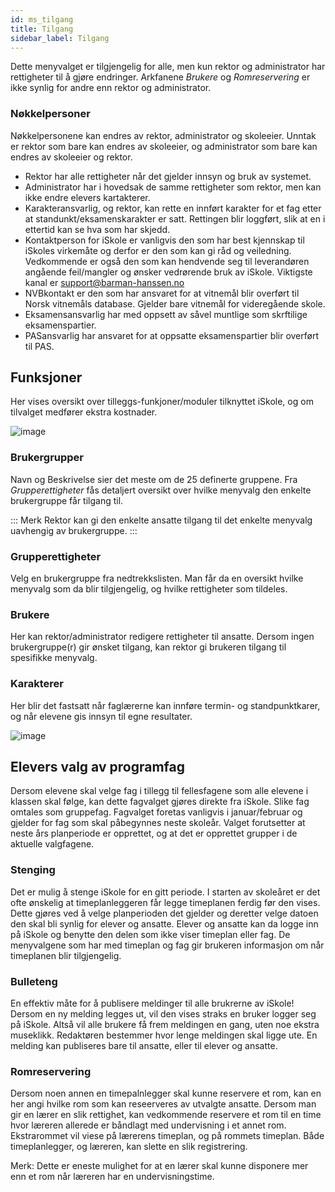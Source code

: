 ```yaml
---
id: ms_tilgang
title: Tilgang
sidebar_label: Tilgang
---
```


Dette menyvalget er tilgjengelig for alle, men kun rektor og administrator har rettigheter til å gjøre endringer. Arkfanene _Brukere_ og _Romreservering_ er ikke synlig for andre enn rektor og administrator.

### Nøkkelpersoner
Nøkkelpersonene kan endres av rektor, administrator og skoleeier. Unntak er rektor som bare kan endres av skoleeier, og administrator som bare kan endres av skoleeier og rektor.
- Rektor har alle rettigheter når det gjelder innsyn og bruk av systemet.
- Administrator har i hovedsak de samme rettigheter som rektor, men kan ikke endre elevers kartakterer.
- Karakteransvarlig, og rektor, kan rette en innført karakter for et fag etter at standunkt/eksamenskarakter er satt. Rettingen blir loggført, slik at en i ettertid kan se hva som har skjedd.
- Kontaktperson for iSkole er vanligvis den som har best kjennskap til iSkoles virkemåte og derfor er den som kan gi råd og veiledning. Vedkommende er også den som kan hendvende seg til leverandøren angående feil/mangler og ønsker vedrørende bruk av iSkole. Viktigste kanal er support@barman-hanssen.no
- NVBkontakt er den som har ansvaret for at vitnemål blir overført til Norsk vitnemåls database. Gjelder bare vitnemål for videregående skole.
- Eksamensansvarlig har med oppsett av såvel muntlige som skrftilige eksamenspartier.
- PASansvarlig har ansvaret for at oppsatte eksamenspartier blir overført til PAS.

## Funksjoner
Her vises oversikt over tilleggs-funkjoner/moduler tilknyttet iSkole, og om tilvalget medfører ekstra kostnader.

![image](https://user-images.githubusercontent.com/80097133/120471255-c90c2000-c3a4-11eb-95b2-a17ed9d4efd4.png)

### Brukergrupper
Navn og Beskrivelse sier det meste om de 25 definerte gruppene. Fra _Grupperettigheter_ fås detaljert oversikt over hvilke menyvalg den enkelte brukergruppe får tilgang til.

::: Merk
Rektor kan gi den enkelte ansatte tilgang til det enkelte menyvalg uavhengig av brukergruppe.
:::

### Grupperettigheter
Velg en brukergruppe fra nedtrekkslisten. Man får da en oversikt hvilke menyvalg som da blir tilgjengelig, og hvilke rettigheter som tildeles.

### Brukere
Her kan rektor/administrator redigere rettigheter til ansatte. Dersom ingen brukergruppe(r) gir ønsket tilgang, kan rektor gi brukeren tilgang til spesifikke menyvalg.

### Karakterer
Her blir det fastsatt når faglærerne kan innføre termin- og standpunktkarer, og når elevene gis innsyn til egne resultater.

![image](https://user-images.githubusercontent.com/80097133/120457815-0b2e6500-c397-11eb-9157-96711b25ea38.png)

## Elevers valg av programfag
Dersom elevene skal velge fag i tillegg til fellesfagene som alle elevene i klassen skal følge, kan dette fagvalget gjøres direkte fra iSkole. Slike fag omtales som gruppefag. Fagvalget foretas vanligvis i januar/februar og gjelder for fag som skal påbegynnes neste skoleår. Valget forutsetter at neste års planperiode er opprettet, og at det er opprettet grupper i de aktuelle valgfagene. 

### Stenging
Det er mulig å stenge iSkole for en gitt periode. I starten av skoleåret er det ofte ønskelig at timeplanleggeren får legge timeplanen ferdig før den vises. Dette gjøres ved å velge planperioden det gjelder og deretter velge datoen den skal bli synlig for elever og ansatte. Elever og ansatte kan da logge inn på iSkole og benytte den delen som ikke viser timeplan eller fag. De menyvalgene som har med timeplan og fag gir brukeren informasjon om når timeplanen blir tilgjengelig.

### Bulleteng
En effektiv måte for å publisere meldinger til alle brukrerne av iSkole! Dersom en ny melding legges ut, vil den vises straks en bruker logger seg på iSkole. Altså vil alle brukere få frem meldingen en gang, uten noe ekstra museklikk. Redaktøren bestemmer hvor lenge meldingen skal ligge ute. En melding kan publiseres bare til ansatte, eller til elever og ansatte.

### Romreservering
Dersom noen annen en timepalnlegger skal kunne reservere et rom, kan en her angi hvilke rom som kan reseerveres av utvalgte ansatte. Dersom man gir en lærer en slik rettighet, kan vedkommende reservere et rom til en time hvor læreren allerede er båndlagt med undervisning i et annet rom. Ekstrarommet vil viese på lærerens timeplan, og på rommets timeplan. Både timeplanlegger, og læreren, kan slette en slik registrering.

Merk: Dette er eneste mulighet for at en lærer skal kunne disponere mer enn et rom når læreren har en undervisningstime.
